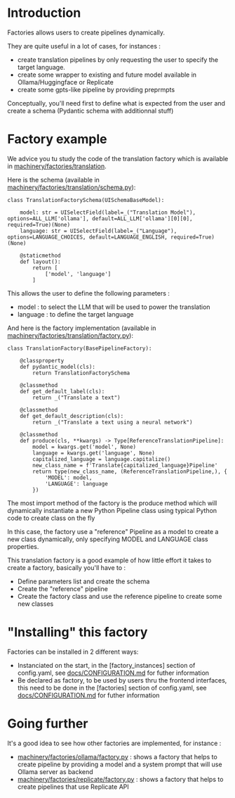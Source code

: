 # Introduction

Factories allows users to create pipelines dynamically.

They are quite useful in a lot of cases, for instances :

- create translation pipelines by only requesting the user to specify the target language.
- create some wrapper to existing and future model available in Ollama/Huggingface or Replicate
- create some gpts-like pipeline by providing preprmpts

Conceptually, you'll need first to define what is expected from the user and create a schema (Pydantic schema with additionnal stuff)

# Factory example

We advice you tu study the code of the translation factory which is available in [machinery/factories/translation](/machinery/factories/translation).

Here is the schema (available in [machinery/factories/translation/schema.py](/machinery/factories/translation/schema.py)):

```
class TranslationFactorySchema(UISchemaBaseModel):

    model: str = UISelectField(label=_("Translation Model"), options=ALL_LLM['ollama'], default=ALL_LLM['ollama'][0][0], required=True)(None)
    language: str = UISelectField(label=_("Language"), options=LANGUAGE_CHOICES, default=LANGUAGE_ENGLISH, required=True)(None)

    @staticmethod
    def layout():
        return [
            ['model', 'language']
        ]
```

This allows the user to define the following parameters :

- model : to select the LLM that will be used to power the translation
- language : to define the target language

And here is the factory implementation (available in [machinery/factories/translation/factory.py](/machinery/factories/translation/factory.py)):

```
class TranslationFactory(BasePipelineFactory):

    @classproperty
    def pydantic_model(cls):
        return TranslationFactorySchema

    @classmethod
    def get_default_label(cls):
        return _("Translate a text")

    @classmethod
    def get_default_description(cls):
        return _("Translate a text using a neural network")

    @classmethod
    def produce(cls, **kwargs) -> Type[ReferenceTranslationPipeline]:
        model = kwargs.get('model', None)
        language = kwargs.get('language', None)
        capitalized_language = language.capitalize()
        new_class_name = f'Translate{capitalized_language}Pipeline'
        return type(new_class_name, (ReferenceTranslationPipeline,), {
            'MODEL': model,
            'LANGUAGE': language
        })
```

The most import method of the factory is the produce method which will dynamically instantiate a new Python Pipeline class using typical Python code to create class on the fly

In this case, the factory use a "reference" Pipeline as a model to create a new class dynamically, only specifying MODEL and LANGUAGE class properties.

This translation factory is a good example of how little effort it takes to create a factory, basically you'll have to :

- Define parameters list and create the schema
- Create the "reference" pipeline
- Create the factory class and use the reference pipeline to create some new classes

# "Installing" this factory

Factories can be installed in 2 different ways:

- Instanciated on the start, in the [factory_instances] section of config.yaml, see [docs/CONFIGURATION.md](/docs/CONFIGURATION.md) for futher information
- Be declared as factory, to be used by users thru the frontend interfaces, this need to be done in the [factories] section of config.yaml, see [docs/CONFIGURATION.md](/docs/CONFIGURATION.md) for futher information


# Going further

It's a good idea to see how other factories are implemented, for instance :

- [machinery/factories/ollama/factory.py](/machinery/factories/ollama/factory.py) : shows a factory that helps to create pipeline by providing a model and a system prompt that will use Ollama server as backend
- [machinery/factories/replicate/factory.py](/machinery/factories/replicate/factory.py) : shows a factory that helps to create pipelines that use Replicate API

